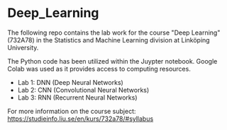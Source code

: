 # Deep_Learning

The following repo contains the lab work for the course "Deep Learning" (732A78) in the Statistics and Machine Learning division at Linköping University.

The Python code has been utilized within the Juypter notebook. Google Colab was used as it provides access to computing resources. 


- Lab 1: DNN (Deep Neural Networks) 
- Lab 2: CNN (Convolutional Neural Networks) 
- Lab 3: RNN (Recurrent Neural Networks) 


For more information on the course subject: https://studieinfo.liu.se/en/kurs/732a78/#syllabus

